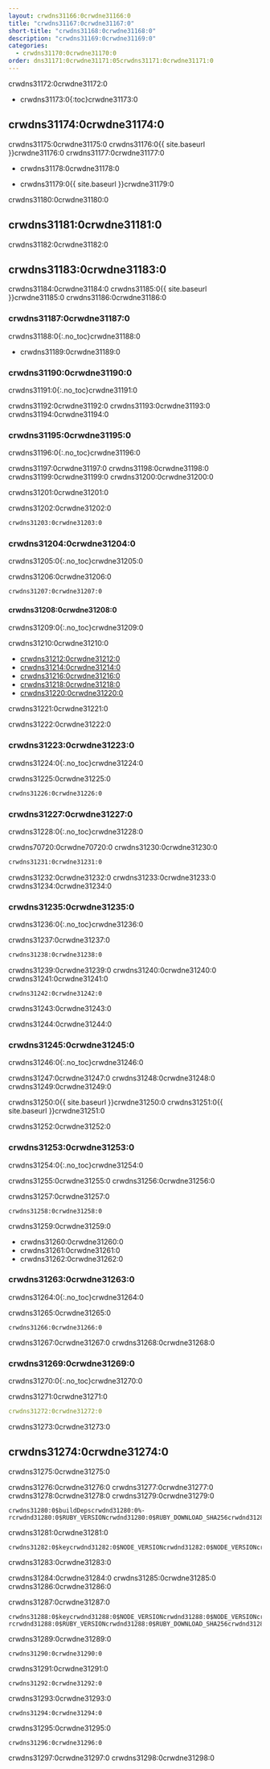 ```yaml
---
layout: crwdns31166:0crwdne31166:0
title: "crwdns31167:0crwdne31167:0"
short-title: "crwdns31168:0crwdne31168:0"
description: "crwdns31169:0crwdne31169:0"
categories:
  - crwdns31170:0crwdne31170:0
order: dns31171:0crwdne31171:05crwdns31171:0crwdne31171:0
---
```

crwdns31172:0crwdne31172:0

- crwdns31173:0{:toc}crwdne31173:0

## crwdns31174:0crwdne31174:0

crwdns31175:0crwdne31175:0 crwdns31176:0{{ site.baseurl }}crwdne31176:0 crwdns31177:0crwdne31177:0

- crwdns31178:0crwdne31178:0

- crwdns31179:0{{ site.baseurl }}crwdne31179:0

crwdns31180:0crwdne31180:0

## crwdns31181:0crwdne31181:0

crwdns31182:0crwdne31182:0

## crwdns31183:0crwdne31183:0

crwdns31184:0crwdne31184:0 crwdns31185:0{{ site.baseurl }}crwdne31185:0 crwdns31186:0crwdne31186:0

### crwdns31187:0crwdne31187:0

crwdns31188:0{:.no_toc}crwdne31188:0

- crwdns31189:0crwdne31189:0

### crwdns31190:0crwdne31190:0

crwdns31191:0{:.no_toc}crwdne31191:0

crwdns31192:0crwdne31192:0 crwdns31193:0crwdne31193:0 crwdns31194:0crwdne31194:0

### crwdns31195:0crwdne31195:0

crwdns31196:0{:.no_toc}crwdne31196:0

crwdns31197:0crwdne31197:0 crwdns31198:0crwdne31198:0 crwdns31199:0crwdne31199:0 crwdns31200:0crwdne31200:0

crwdns31201:0crwdne31201:0

crwdns31202:0crwdne31202:0

```Dockerfile
crwdns31203:0crwdne31203:0
```

### crwdns31204:0crwdne31204:0

crwdns31205:0{:.no_toc}crwdne31205:0

crwdns31206:0crwdne31206:0

```Dockerfile
crwdns31207:0crwdne31207:0
```

#### crwdns31208:0crwdne31208:0

crwdns31209:0{:.no_toc}crwdne31209:0

crwdns31210:0crwdne31210:0

- [crwdns31212:0crwdne31212:0](crwdns31211:0crwdne31211:0)
- [crwdns31214:0crwdne31214:0](crwdns31213:0crwdne31213:0)
- [crwdns31216:0crwdne31216:0](crwdns31215:0crwdne31215:0)
- [crwdns31218:0crwdne31218:0](crwdns31217:0crwdne31217:0)
- [crwdns31220:0crwdne31220:0](crwdns31219:0crwdne31219:0)

crwdns31221:0crwdne31221:0

crwdns31222:0crwdne31222:0

### crwdns31223:0crwdne31223:0

crwdns31224:0{:.no_toc}crwdne31224:0

crwdns31225:0crwdne31225:0

```Dockerfile
crwdns31226:0crwdne31226:0
```

### crwdns31227:0crwdne31227:0

crwdns31228:0{:.no_toc}crwdne31228:0

crwdns70720:0crwdne70720:0 crwdns31230:0crwdne31230:0

```Dockerfile
crwdns31231:0crwdne31231:0
```

crwdns31232:0crwdne31232:0 crwdns31233:0crwdne31233:0 crwdns31234:0crwdne31234:0

### crwdns31235:0crwdne31235:0

crwdns31236:0{:.no_toc}crwdne31236:0

crwdns31237:0crwdne31237:0

```bash
crwdns31238:0crwdne31238:0
```

crwdns31239:0crwdne31239:0 crwdns31240:0crwdne31240:0 crwdns31241:0crwdne31241:0

    crwdns31242:0crwdne31242:0
    

crwdns31243:0crwdne31243:0

crwdns31244:0crwdne31244:0

### crwdns31245:0crwdne31245:0

crwdns31246:0{:.no_toc}crwdne31246:0

crwdns31247:0crwdne31247:0 crwdns31248:0crwdne31248:0 crwdns31249:0crwdne31249:0

crwdns31250:0{{ site.baseurl }}crwdne31250:0 crwdns31251:0{{ site.baseurl }}crwdne31251:0

crwdns31252:0crwdne31252:0

### crwdns31253:0crwdne31253:0

crwdns31254:0{:.no_toc}crwdne31254:0

crwdns31255:0crwdne31255:0 crwdns31256:0crwdne31256:0

crwdns31257:0crwdne31257:0

```Shell
crwdns31258:0crwdne31258:0
```

crwdns31259:0crwdne31259:0

- crwdns31260:0crwdne31260:0
- crwdns31261:0crwdne31261:0
- crwdns31262:0crwdne31262:0

### crwdns31263:0crwdne31263:0

crwdns31264:0{:.no_toc}crwdne31264:0

crwdns31265:0crwdne31265:0

```Shell
crwdns31266:0crwdne31266:0
```

crwdns31267:0crwdne31267:0 crwdns31268:0crwdne31268:0

### crwdns31269:0crwdne31269:0

crwdns31270:0{:.no_toc}crwdne31270:0

crwdns31271:0crwdne31271:0

```YAML
crwdns31272:0crwdne31272:0
```

crwdns31273:0crwdne31273:0

## crwdns31274:0crwdne31274:0

crwdns31275:0crwdne31275:0

crwdns31276:0crwdne31276:0 crwdns31277:0crwdne31277:0 crwdns31278:0crwdne31278:0 crwdns31279:0crwdne31279:0

    crwdns31280:0$buildDepscrwdnd31280:0%-rcrwdnd31280:0$RUBY_VERSIONcrwdnd31280:0$RUBY_DOWNLOAD_SHA256crwdnd31280:0$(nproc)crwdnd31280:0$buildDepscrwdnd31280:0$RUBYGEMS_VERSIONcrwdnd31280:0$BUNDLER_VERSIONcrwdnd31280:0$GEM_HOMEcrwdnd31280:0$GEM_HOMEcrwdnd31280:0$GEM_HOMEcrwdnd31280:0$BUNDLE_BINcrwdnd31280:0$PATHcrwdnd31280:0$GEM_HOMEcrwdnd31280:0$BUNDLE_BINcrwdnd31280:0$GEM_HOMEcrwdnd31280:0$BUNDLE_BINcrwdne31280:0
    

crwdns31281:0crwdne31281:0

    crwdns31282:0$keycrwdnd31282:0$NODE_VERSIONcrwdnd31282:0$NODE_VERSIONcrwdnd31282:0$NODE_VERSIONcrwdnd31282:0$NODE_VERSIONcrwdnd31282:0$NODE_VERSIONcrwdnd31282:0$NODE_VERSIONcrwdne31282:0
    

crwdns31283:0crwdne31283:0

crwdns31284:0crwdne31284:0 crwdns31285:0crwdne31285:0 crwdns31286:0crwdne31286:0

crwdns31287:0crwdne31287:0

    crwdns31288:0$keycrwdnd31288:0$NODE_VERSIONcrwdnd31288:0$NODE_VERSIONcrwdnd31288:0$NODE_VERSIONcrwdnd31288:0$NODE_VERSIONcrwdnd31288:0$NODE_VERSIONcrwdnd31288:0$NODE_VERSIONcrwdnd31288:0$buildDepscrwdnd31288:0%-rcrwdnd31288:0$RUBY_VERSIONcrwdnd31288:0$RUBY_DOWNLOAD_SHA256crwdnd31288:0$(nproc)crwdnd31288:0$buildDepscrwdnd31288:0$RUBYGEMS_VERSIONcrwdnd31288:0$BUNDLER_VERSIONcrwdnd31288:0$PATHcrwdnd31288:0$GEM_HOMEcrwdnd31288:0$GEM_HOMEcrwdnd31288:0$GEM_HOMEcrwdnd31288:0$BUNDLE_BINcrwdnd31288:0$PATHcrwdnd31288:0$GEM_HOMEcrwdnd31288:0$BUNDLE_BINcrwdnd31288:0$GEM_HOMEcrwdnd31288:0$BUNDLE_BINcrwdne31288:0
    

crwdns31289:0crwdne31289:0

`crwdns31290:0crwdne31290:0`

crwdns31291:0crwdne31291:0

    crwdns31292:0crwdne31292:0
    

crwdns31293:0crwdne31293:0

    crwdns31294:0crwdne31294:0
    

crwdns31295:0crwdne31295:0

    crwdns31296:0crwdne31296:0
    

crwdns31297:0crwdne31297:0 crwdns31298:0crwdne31298:0